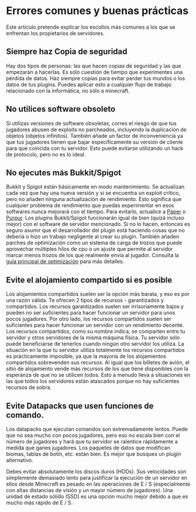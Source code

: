 # Errores comunes y buenas prácticas

Este artículo pretende explicar los escollos más comunes a los que se enfrentan los propietarios de servidores.

## Siempre **haz Copia de seguridad**

Hay dos tipos de personas: las que hacen copias de seguridad y las que empezarán a hacerlas. Es sólo cuestión de tiempo que experimentes una pérdida de datos. Haz siempre copias para evitar perder tus mundos o los datos de tus plugins. Puedes aplicar esto a cualquier flujo de trabajo relacionado con la informática, no sólo a minecraft.

## No utilices software obsoleto

Si utilizas versiones de software obsoletas, corres el riesgo de que tus jugadores abusen de exploits no parcheados, incluyendo la duplicación de objetos (objetos infinitos). También añade un factor de inconveniencia ya que tus jugadores tienen que bajar específicamente su versión de cliente para que coincida con tu servidor. Esto puede evitarse utilizando un hack de protocolo, pero no es lo ideal.

## No ejecutes más Bukkit/Spigot

Bukkit y Spigot están básicamente en modo mantenimiento. Se actualizan cada vez que hay una nueva versión y si se encuentra un exploit crítico, pero no añaden ninguna actualización de rendimiento. Esto significa que cualquier problema de rendimiento que puedas experimentar en esos softwares nunca mejorará con el tiempo. Para evitarlo, actualice a [Paper](https://papermc.io/downloads) o [Purpur](https://purpurmc.org/downloads). Los plugins Bukkit/Spigot funcionarán igual de bien (quizá incluso mejor) con el software de servidor mencionado. Si no lo hacen, entonces es seguro asumir que el desarrollador del plugin está haciendo cosas que no debería o hizo un trabajo negligente al crear su plugin. También añaden parches de optimización como un sistema de carga de trozos que puede aprovechar múltiples hilos de cpu o un ajuste que permite al servidor marcar menos trozos de los que realmente envía al jugador. Consulta la [guía principal de optimización](https://github.com/spectrasonic117/minecraft-optimization) para más detalles.

## Evite el alojamiento compartido si es posible

Los alojamientos compartidos suelen ser la opción más barata, y eso es por una razón válida. Te ofrecen 2 tipos de recursos - garantizados y compartidos. Los recursos garantizados suelen ser irrisoriamente bajos y pueden no ser suficientes para hacer funcionar un servidor para unos pocos jugadores. Por otro lado, los recursos compartidos suelen ser suficientes para hacer funcionar un servidor con un rendimiento decente. Los recursos compartidos, como su nombre indica, se comparten entre tu servidor y otros servidores de la misma máquina física. Tu servidor sólo puede beneficiarse de tenerlos cuando ningún otro servidor los utiliza. La situación en la que tu servidor utiliza totalmente los recursos compartidos es prácticamente imposible, ya que la mayoría de los alojamientos compartidos sobrevenden sus recursos. Al igual que los billetes de avión, el sitio de alojamiento vende más recursos de los que tiene disponibles con la esperanza de que no se utilicen todos. Esto a menudo lleva a situaciones en las que todos los servidores están atascados porque no hay suficientes recursos de sobra.

## Evite Datapacks que usen funciones de comando.

Los datapacks que ejecutan comandos son extremadamente lentos. Puede que no sea mucho con pocos jugadores, pero eso no escala bien con el número de jugadores y hará que tu servidor se ralentice rápidamente a medida que ganes jugadores. Los paquetes de datos que modifican biomas, tablas de botín, etc. están bien. Es mejor que busques un plugin alternativo.

Debes evitar absolutamente los discos duros (HDDs). Sus velocidades son simplemente demasiado lento para justificar la ejecución de un servidor en ellos desde Minecraft es pesado en las operaciones de E / S (especialmente con altas distancias de visión y un mayor número de jugadores). Una unidad de estado sólido (SSD) es una opción mucho mejor debido a que es mucho más rápido de E / S.
